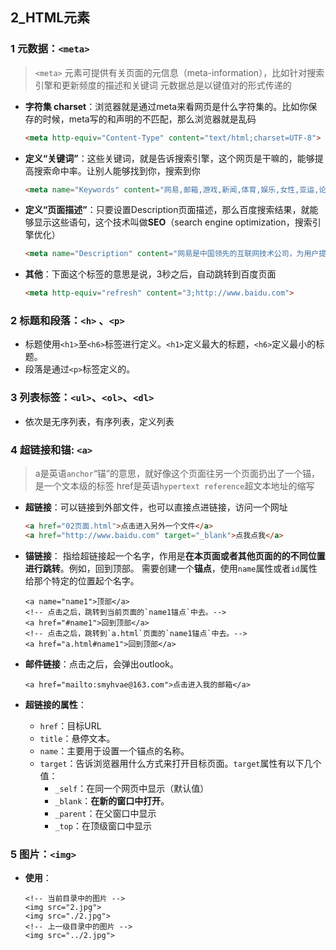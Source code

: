## 2_HTML元素

### 1 元数据：`<meta>`
>  `<meta>` 元素可提供有关页面的元信息（meta-information），比如针对搜索引擎和更新频度的描述和关键词
> 元数据总是以键值对的形式传递的

- **字符集 charset**：浏览器就是通过meta来看网页是什么字符集的。比如你保存的时候，meta写的和声明的不匹配，那么浏览器就是乱码
	```html
	<meta http-equiv="Content-Type" content="text/html;charset=UTF-8">
	```
- **定义“关键词”**：这些关键词，就是告诉搜索引擎，这个网页是干嘛的，能够提高搜索命中率。让别人能够找到你，搜索到你
	```html
	<meta name="Keywords" content="网易,邮箱,游戏,新闻,体育,娱乐,女性,亚运,论坛,短信" />
	```	
- **定义“页面描述”**：只要设置Description页面描述，那么百度搜索结果，就能够显示这些语句，这个技术叫做**SEO**（search engine optimization，搜索引擎优化）
	```html
	<meta name="Description" content="网易是中国领先的互联网技术公司，为用户提供免费邮箱、游戏、搜索引擎服务，开设新闻、娱乐、体育等30多个内容频道，及博客、视频、论坛等互动交流，网聚人的力量。" />
	```
-  **其他**：下面这个标签的意思是说，3秒之后，自动跳转到百度页面
	```html
	<meta http-equiv="refresh" content="3;http://www.baidu.com">
	```

### 2 标题和段落：`<h>` 、`<p>`
- 标题使用`<h1>`至`<h6>`标签进行定义。`<h1>`定义最大的标题，`<h6>`定义最小的标题。
- 段落是通过`<p>`标签定义的。

### 3 列表标签：`<ul>`、`<ol>`、`<dl>`
- 依次是无序列表，有序列表，定义列表

### 4 超链接和锚: `<a>`
> a是英语`anchor`“锚”的意思，就好像这个页面往另一个页面扔出了一个锚，是一个文本级的标签
> href是英语`hypertext reference`超文本地址的缩写

- **超链接**：可以链接到外部文件，也可以直接点进链接，访问一个网址
	```html
	<a href="02页面.html">点击进入另外一个文件</a>
	<a href="http://www.baidu.com" target="_blank">点我点我</a>
	```
- **锚链接**：
指给超链接起一个名字，作用是**在本页面或者其他页面的的不同位置进行跳转**。例如，回到顶部。
需要创建一个**锚点**，使用`name`属性或者`id`属性给那个特定的位置起个名字。
	```
	<a name="name1">顶部</a>
	<!-- 点击之后，跳转到当前页面的`name1锚点`中去。-->
	<a href="#name1">回到顶部</a>
	<!-- 点击之后，跳转到`a.html`页面的`name1锚点`中去。-->
	<a href="a.html#name1">回到顶部</a> 
	```
- **邮件链接**：点击之后，会弹出outlook。
	```
	<a href="mailto:smyhvae@163.com">点击进入我的邮箱</a>
	```

- **超链接的属性**：
	- `href`：目标URL
	- `title`：悬停文本。
	- `name`：主要用于设置一个锚点的名称。
	- `target`：告诉浏览器用什么方式来打开目标页面。`target`属性有以下几个值：
		- `_self`：在同一个网页中显示（默认值）
		- `_blank`：**在新的窗口中打开**。
		- `_parent`：在父窗口中显示
		- `_top`：在顶级窗口中显示


### 5 图片：`<img>`
- **使用**：
	```
	<!-- 当前目录中的图片 -->
	<img src="2.jpg">
	<img src="./2.jpg">
	<!-- 上一级目录中的图片 -->
	<img src="../2.jpg">
	```
